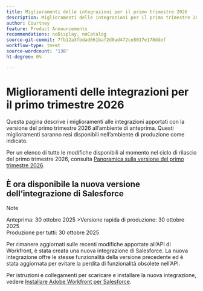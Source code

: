 ```yaml
---
title: Miglioramenti delle integrazioni per il primo trimestre 2026
description: Miglioramenti delle integrazioni per il primo trimestre 2026
author: Courtney
feature: Product Announcements
recommendations: noDisplay, noCatalog
source-git-commit: 7fb12a3fbdad661baf2d0ad472ce8017e178ddef
workflow-type: tm+mt
source-wordcount: '138'
ht-degree: 0%

---
```


# Miglioramenti delle integrazioni per il primo trimestre 2026

Questa pagina descrive i miglioramenti alle integrazioni apportati con la versione del primo trimestre 2026 all’ambiente di anteprima. Questi miglioramenti saranno resi disponibili nell’ambiente di produzione come indicato.

Per un elenco di tutte le modifiche disponibili al momento nel ciclo di rilascio del primo trimestre 2026, consulta [Panoramica sulla versione del primo trimestre 2026](/help/quicksilver/product-announcements/product-releases/26-q1-release-activity/26-q1-release-overview.md).


## È ora disponibile la nuova versione dell’integrazione di Salesforce

>[!NOTE]
>
>Anteprima: 30 ottobre 2025
>&#x200B;>Versione rapida di produzione: 30 ottobre 2025\
>Produzione per tutti: 30 ottobre 2025

Per rimanere aggiornati sulle recenti modifiche apportate all’API di Workfront, è stata creata una nuova integrazione di Salesforce. La nuova integrazione offre le stesse funzionalità della versione precedente ed è stata aggiornata per evitare la perdita di funzionalità obsolete nell’API.

Per istruzioni e collegamenti per scaricare e installare la nuova integrazione, vedere [Installare Adobe Workfront per Salesforce](/help/quicksilver/workfront-integrations-and-apps/using-workfront-with-salesforce/install-workfront-for-salesforce.md).